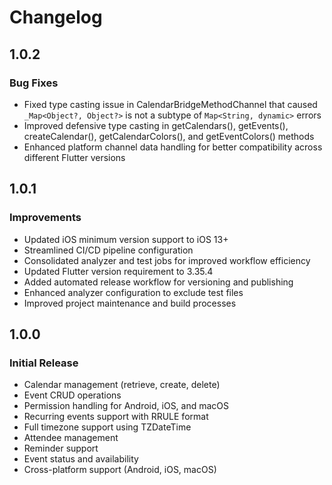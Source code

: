 # Changelog

## 1.0.2

### Bug Fixes

- Fixed type casting issue in CalendarBridgeMethodChannel that caused `_Map<Object?, Object?>` is not a subtype of `Map<String, dynamic>` errors
- Improved defensive type casting in getCalendars(), getEvents(), createCalendar(), getCalendarColors(), and getEventColors() methods
- Enhanced platform channel data handling for better compatibility across different Flutter versions

## 1.0.1

### Improvements

- Updated iOS minimum version support to iOS 13+
- Streamlined CI/CD pipeline configuration
- Consolidated analyzer and test jobs for improved workflow efficiency
- Updated Flutter version requirement to 3.35.4
- Added automated release workflow for versioning and publishing
- Enhanced analyzer configuration to exclude test files
- Improved project maintenance and build processes

## 1.0.0

### Initial Release

- Calendar management (retrieve, create, delete)
- Event CRUD operations
- Permission handling for Android, iOS, and macOS
- Recurring events support with RRULE format
- Full timezone support using TZDateTime
- Attendee management
- Reminder support
- Event status and availability
- Cross-platform support (Android, iOS, macOS)

